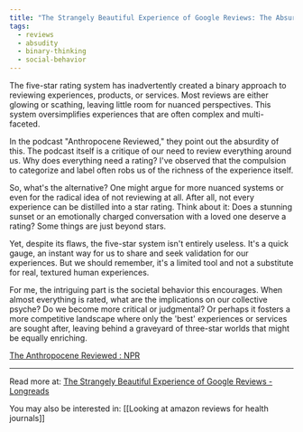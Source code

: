 ```yaml
---
title: "The Strangely Beautiful Experience of Google Reviews: The Absurdity of Rating Everything"
tags:
  - reviews
  - absudity
  - binary-thinking
  - social-behavior
---
```

The five-star rating system has inadvertently created a binary approach to reviewing experiences, products, or services. Most reviews are either glowing or scathing, leaving little room for nuanced perspectives. This system oversimplifies experiences that are often complex and multi-faceted.

In the podcast "Anthropocene Reviewed," they point out the absurdity of this. The podcast itself is a critique of our need to review everything around us. Why does everything need a rating? I've observed that the compulsion to categorize and label often robs us of the richness of the experience itself.

So, what's the alternative? One might argue for more nuanced systems or even for the radical idea of not reviewing at all. After all, not every experience can be distilled into a star rating. Think about it: Does a stunning sunset or an emotionally charged conversation with a loved one deserve a rating? Some things are just beyond stars.

Yet, despite its flaws, the five-star system isn't entirely useless. It's a quick gauge, an instant way for us to share and seek validation for our experiences. But we should remember, it's a limited tool and not a substitute for real, textured human experiences.

For me, the intriguing part is the societal behavior this encourages. When almost everything is rated, what are the implications on our collective psyche? Do we become more critical or judgmental? Or perhaps it fosters a more competitive landscape where only the 'best' experiences or services are sought after, leaving behind a graveyard of three-star worlds that might be equally enriching.

[The Anthropocene Reviewed : NPR](https://www.npr.org/podcasts/735466018/the-anthropocene-reviewed)

----

Read more at: [The Strangely Beautiful Experience of Google Reviews - Longreads](https://longreads.com/2023/01/03/the-strangely-beautiful-experience-of-google-reviews/?utm_source=brainpint&utm_medium=email&utm_campaign=unfair_advantages&utm_term=2023-03-30)

You may also be interested in: [[Looking at amazon reviews for health journals]]
